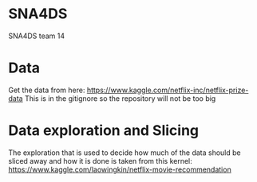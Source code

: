 # SNA4DS
SNA4DS team 14


# Data
Get the data from here: https://www.kaggle.com/netflix-inc/netflix-prize-data
This is in the gitignore so the repository will not be too big

# Data exploration and Slicing
The exploration that is used to decide how much of the data should be sliced away and how it is done is taken from this kernel: https://www.kaggle.com/laowingkin/netflix-movie-recommendation
